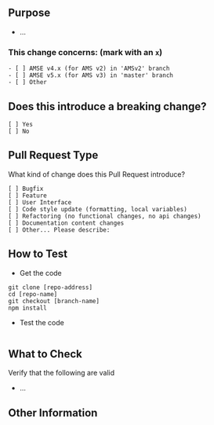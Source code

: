 ## Purpose
<!-- Describe the intention of the changes being proposed. What problem does it solve or functionality does it add? -->
* ...


### This change concerns: (mark with an `x`)
```
- [ ] AMSE v4.x (for AMS v2) in 'AMSv2' branch
- [ ] AMSE v5.x (for AMS v3) in 'master' branch
- [ ] Other
```

## Does this introduce a breaking change?
<!-- Mark one with an "x". -->
```
[ ] Yes
[ ] No
```

## Pull Request Type
What kind of change does this Pull Request introduce?

<!-- Please check the one that applies to this PR using "x". -->
```
[ ] Bugfix
[ ] Feature
[ ] User Interface
[ ] Code style update (formatting, local variables)
[ ] Refactoring (no functional changes, no api changes)
[ ] Documentation content changes
[ ] Other... Please describe:
```

## How to Test
*  Get the code

```
git clone [repo-address]
cd [repo-name]
git checkout [branch-name]
npm install
```

* Test the code
<!-- Add steps to run the tests suite and/or manually test -->
```
```

## What to Check
Verify that the following are valid
* ...

## Other Information
<!-- Add any other helpful information that may be needed here. -->